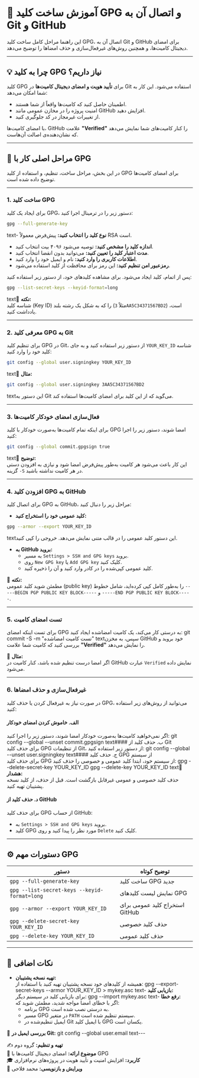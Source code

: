 # 🧭 آموزش ساخت کلید GPG و اتصال آن به Git و GitHub

این راهنما مراحل کامل ساخت کلید GPG، اتصال آن به Git و GitHub برای امضای دیجیتال کامیت‌ها، و همچنین روش‌های غیرفعال‌سازی و حذف امضاها را توضیح می‌دهد.

---

## 💡 چرا به کلید GPG نیاز داریم؟

کلید GPG برای **تأیید هویت و امضای دیجیتال کامیت‌ها** در Git استفاده می‌شود. این کار به شما امکان می‌دهد:  
- اطمینان حاصل کنید که کامیت‌ها واقعاً از شما هستند.  
- امنیت پروژه را در مخازن عمومی مانند GitHub افزایش دهید.  
- از تغییرات غیرمجاز در کد جلوگیری کنید.  

با امضای کامیت‌ها، GitHub علامت **"Verified"** را کنار کامیت‌های شما نمایش می‌دهد که نشان‌دهنده‌ی اصالت آن‌هاست.

---

## 🔁 مراحل اصلی کار با GPG

در این بخش، مراحل ساخت، تنظیم، و استفاده از کلید GPG برای امضای کامیت‌ها توضیح داده شده است.

---

### 1. ساخت کلید GPG

برای ایجاد یک کلید GPG، دستور زیر را در ترمینال اجرا کنید:
```bash
gpg --full-generate-key
```
text- **نوع کلید را انتخاب کنید:** پیش‌فرض معمولاً RSA است.  
- **اندازه کلید را مشخص کنید:** توصیه می‌شود ۴۰۹۶ بیت انتخاب کنید.  
- **مدت اعتبار کلید را تعیین کنید:** می‌توانید بدون انقضا انتخاب کنید.  
- **اطلاعات کاربری را وارد کنید:** نام و ایمیل خود را وارد کنید.  
- **رمزعبور امن تنظیم کنید:** این رمز برای محافظت از کلید استفاده می‌شود.  

پس از اتمام، کلید ایجاد می‌شود. برای مشاهده کلیدهای خود، از دستور زیر استفاده کنید:
```bash
gpg --list-secret-keys --keyid-format=long
```
text📌 **نکته:**  
شناسه کلید (Key ID) را که به شکل یک رشته بلند (مثلاً `3AA5C34371567BD2`) است، یادداشت کنید.

---

### 2. معرفی کلید GPG به Git

برای تنظیم کلید GPG در Git، از دستور زیر استفاده کنید و به جای `YOUR_KEY_ID` شناسه کلید خود را وارد کنید:
```bash
git config --global user.signingkey YOUR_KEY_ID
```
text📘 **مثال:**
```bash
git config --global user.signingkey 3AA5C34371567BD2
```
textاین دستور به Git می‌گوید که از این کلید برای امضای کامیت‌ها استفاده کند.

---

### 3. فعال‌سازی امضای خودکار کامیت‌ها

برای اینکه تمام کامیت‌ها به‌صورت خودکار با کلید GPG امضا شوند، دستور زیر را اجرا کنید:
```bash
git config --global commit.gpgsign true
```
text📍 **توضیح:**  
این کار باعث می‌شود هر کامیت به‌طور پیش‌فرض امضا شود و نیازی به افزودن دستی گزینه `-S` در هر کامیت نداشته باشید.

---

### 4. افزودن کلید GPG به GitHub

برای اتصال کلید GPG به GitHub، مراحل زیر را دنبال کنید:  

- **کلید عمومی خود را استخراج کنید:**
```bash
gpg --armor --export YOUR_KEY_ID
```
textاین دستور کلید عمومی را در قالب متنی نمایش می‌دهد. خروجی را کپی کنید.  

- **به GitHub بروید:**  
  - به مسیر `Settings > SSH and GPG keys` بروید.  
  - روی `New GPG key` یا `Add GPG key` کلیک کنید.  
  - کلید عمومی کپی‌شده را در کادر وارد کنید و آن را ذخیره کنید.  

📌 **نکته:**  
مطمئن شوید کلید عمومی (public key) را به‌طور کامل کپی کرده‌اید، شامل خطوط `-----BEGIN PGP PUBLIC KEY BLOCK-----` و `-----END PGP PUBLIC KEY BLOCK-----`.

---

### 5. تست امضای کامیت

برای تست اینکه امضای GPG به درستی کار می‌کند، یک کامیت امضاشده ایجاد کنید:
git commit -S -m "تست کامیت امضاشده"
textسپس، به مخزن GitHub خود بروید و بررسی کنید که کامیت شما علامت **"Verified"** را نمایش می‌دهد.

📘 **مثال:**  
اگر امضا درست تنظیم شده باشد، کنار کامیت در GitHub عبارت `Verified` نمایش داده می‌شود.

---

### 6. غیرفعال‌سازی و حذف امضاها

در صورت نیاز به غیرفعال کردن یا حذف کلید GPG، می‌توانید از روش‌های زیر استفاده کنید:

#### الف. خاموش کردن امضای خودکار  
اگر نمی‌خواهید کامیت‌ها به‌صورت خودکار امضا شوند، دستور زیر را اجرا کنید:
git config --global --unset commit.gpgsign
text#### ب. حذف کلید از Git  
برای حذف کلید GPG از تنظیمات Git، از دستور زیر استفاده کنید:
git config --global --unset user.signingkey
text#### ج. حذف کلید GPG از سیستم  
برای حذف کلید GPG از سیستم خود، ابتدا کلید عمومی و خصوصی را حذف کنید:
gpg --delete-secret-key YOUR_KEY_ID
gpg --delete-key YOUR_KEY_ID
text📍 **هشدار:**  
حذف کلید خصوصی و عمومی غیرقابل بازگشت است. قبل از حذف، از کلید نسخه پشتیبان تهیه کنید.

#### د. حذف کلید از GitHub  
برای حذف کلید GPG از حساب GitHub:  
- به `Settings > SSH and GPG keys` بروید.  
- کلید GPG مورد نظر را پیدا کنید و روی `Delete` کلیک کنید.

---

## ⚙️ دستورات مهم GPG

| دستور | توضیح کوتاه |
|-------|-------------|
| `gpg --full-generate-key` | ساخت کلید GPG جدید |
| `gpg --list-secret-keys --keyid-format=long` | نمایش لیست کلیدهای GPG |
| `gpg --armor --export YOUR_KEY_ID` | استخراج کلید عمومی برای GitHub |
| `gpg --delete-secret-key YOUR_KEY_ID` | حذف کلید خصوصی |
| `gpg --delete-key YOUR_KEY_ID` | حذف کلید عمومی |

---

## 🧩 نکات اضافی

- **تهیه نسخه پشتیبان:**  
همیشه از کلیدهای خود نسخه پشتیبان تهیه کنید با استفاده از:
gpg --export-secret-keys --armor YOUR_KEY_ID > mykey.asc
text- **بازیابی کلید:**  
برای بازیابی کلید در سیستم دیگر:
gpg --import mykey.asc
text- **رفع خطا:**  
اگر با خطای امضا مواجه شدید، مطمئن شوید که:  
  - برنامه GPG به درستی نصب شده است.  
  - مسیر GPG در متغیر `PATH` سیستم تنظیم شده است.  
  - ایمیل تنظیم‌شده در Git با ایمیل کلید GPG یکسان است.  

📘 **بررسی ایمیل در Git:**
git config --global user.email
text---

✍️ **تهیه و تنظیم:** گروه دوم  
📅 **موضوع ارائه:** امضای دیجیتال کامیت‌ها با GPG  
🎓 **کاربرد:** افزایش امنیت و تأیید هویت در پروژه‌های نرم‌افزاری  
📘 **ویرایش و بازنویسی:** محمد فلاحی
